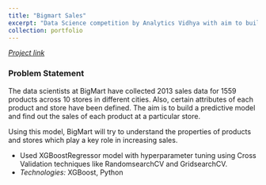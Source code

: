 ```yaml
---
title: "Bigmart Sales"
excerpt: "Data Science competition by Analytics Vidhya with aim to build a predictive model and find out the sales of each product at a particular BigMart store.>"
collection: portfolio
---
```

[*Project link*](https://github.com/piyushsoni27/Data-Science/tree/master/Analytics%20Vidhya%20-%20Big%20Mart%20Sales%20III)

### Problem Statement
The data scientists at BigMart have collected 2013 sales data for 1559 products across 10 stores in different cities. Also, certain attributes of each product and store have been defined. The aim is to build a predictive model and find out the sales of each product at a particular store.

Using this model, BigMart will try to understand the properties of products and stores which play a key role in increasing sales.

* Used XGBoostRegressor model with hyperparameter tuning using Cross Validation techniques like RandomsearchCV and GridsearchCV.
* *Technologies:* XGBoost, Python
